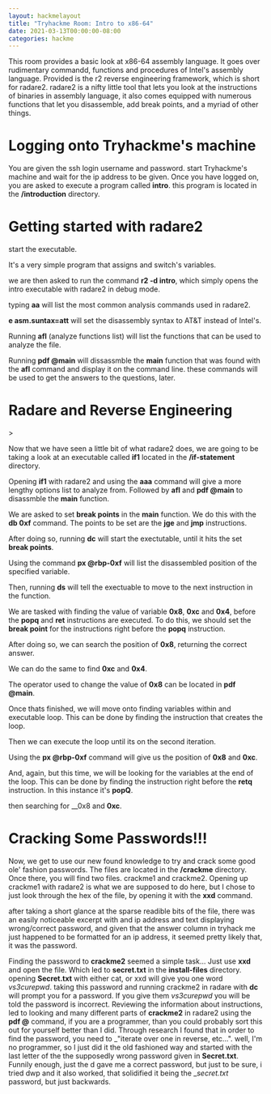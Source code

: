 ```yaml
---
layout: hackmelayout
title: "Tryhackme Room: Intro to x86-64"
date: 2021-03-13T00:00:00-08:00 
categories: hackme
---
```


This room provides a basic look at x86-64 assembly language. It goes over rudimentary commandd, functions and procedures of Intel's assembly language. Provided is the r2 reverse engineering framework, which is short for radare2. radare2 is a nifty little tool that lets you look at the instructions of binaries in assembly language, it also comes equipped with numerous functions that let you disassemble, add break points, and a myriad of other things.

<h1>Logging onto Tryhackme's machine</h1>

You are given the ssh login username and password. start Tryhackme's machine and wait for the ip address to be given. Once you have logged on, you are asked to execute a program called **intro**. this program is located in the __/introduction__ directory. 

<h1>Getting started with radare2</h1>
start the executable.

It's a very simple program that assigns and switch's variables.

we are then asked to run the command __r2 -d intro__, which simply opens the intro executable with radare2 in debug mode. 

typing __aa__ will list the most common analysis commands used in radare2.

__e asm.suntax=att__ will set the disassembly syntax to AT&T instead of Intel's.

Running __afl__ (analyze functions list) will list the functions that can be used to analyze the file.

Running __pdf @main__ will dissassmble the __main__ function that was found with the __afl__ command and display it on the command line. these commands will be used to get the answers to the questions, later.

<h1>Radare and Reverse Engineering</h1>>

Now that we have seen a little bit of what radare2 does, we are going to be taking a look at an executable called __if1__ located in the __/if-statement__ directory.

Opening __if1__ with radare2 and using the __aaa__ command will give a more lengthy options list to analyze from. Followed by __afl__ and __pdf @main__ to disassmble the __main__ function.

We are asked to set __break points__ in the __main__ function. We do this with the __db 0xf__ command. The points to be set are the __jge__ and __jmp__ instructions. 

After doing so, running __dc__ will start the exectutable, until it hits the set __break points__.

Using the command __px @rbp-0xf__ will list the disassembled position of the specified variable.

Then, running __ds__ will tell the exectuable to move to the next instruction in the function. 

We are tasked with finding the value of variable __0x8__, __0xc__ and __0x4__, before the __popq__ and __ret__ instructions are executed. To do this, we should set the __break point__ for the instructions right before the __popq__ instruction.

After doing so, we can search the position of __0x8__, returning the correct answer.

We can do the same to find __0xc__ and __0x4__.

The operator used to change the value of __0x8__ can be located in __pdf @main__.

Once thats finished, we will move onto finding variables within and executable loop. This can be done by finding the instruction that creates the loop. 

Then we can execute the loop until its on the second iteration.

Using the __px @rbp-0xf__ command will give us the position of __0x8__ and __0xc__.

And, again, but this time, we will be looking for the variables at the end of the loop. This can be done by finding the instruction right before the __retq__ instruction. In this instance it's __popQ__.


then searching for __0x8 and __0xc__.

<h1>Cracking Some Passwords!!!</h1>

Now, we get to use our new found knowledge to try and crack some good ole' fashion passwords. The files are located in the __/crackme__ directory. Once there, you will find two files. crackme1 and crackme2. Opening up crackme1 with radare2 is what we are supposed to do here, but I chose to just look through the hex of the file, by opening it with the __xxd__ command. 

after taking a short glance at the sparse readible bits of the file, there was an easily noticeable excerpt with and ip address and text displaying wrong/correct password, and given that the answer column in tryhack me just happened to be formatted for an ip address, it seemed pretty likely that, it was the password.


Finding the password to __crackme2__ seemed a simple task... Just use __xxd__ and open the file. Which led to __secret.txt__ in the __install-files__ directory. opening __Secret.txt__ with either cat, or xxd will give you one word _vs3curepwd_. taking this password and running crackme2 in radare with __dc__ will prompt you for a password. If you give them _vs3curepwd_ you will be told the password is incorrect. Reviewing the information about instructions, led to looking and many different parts of __crackme2__ in radare2 using the __pdf @__ command, if you are a programmer, than you could probably sort this out for yourself better than I did. Through research I found that in order to find the password, you need to _"iterate over one in reverse, etc...". well, I'm no programmer, so I just did it the old fashioned way and started with the last letter of the the supposedly wrong password given in __Secret.txt__. Funnily enough, just the d gave me a correct password, but just to be sure, i tried dwp and it also worked, that solidified it being the __secret.txt_ password, but just backwards. 
